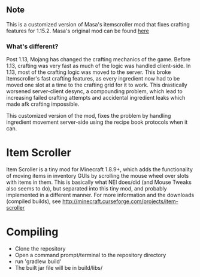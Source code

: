 ## Note
This is a customized version of Masa's itemscroller mod that fixes crafting features for 1.15.2. Masa's original mod can be found [here](https://github.com/maruohon/itemscroller)

### What's different?
Post 1.13, Mojang has changed the crafting mechanics of the game. Before 1.13, crafting was very fast as much of the logic was handled client-side. In 1.13, most of the crafting logic was moved to the server. This broke Itemscroller's fast crafting features, as every ingredient now had to be moved one slot at a time to the crafting grid for it to work. This drastically worsened server-client desync, a compounding problem, which lead to increasing failed crafting attempts and accidental ingredient leaks which made afk crafting impossible. 

This customized version of the mod, fixes the problem by handling ingredient movement server-side using the recipe book protocols when it can.


Item Scroller
==============
Item Scroller is a tiny mod for Minecraft 1.8.9+, which adds the functionality of moving items in inventory GUIs
by scrolling the mouse wheel over slots with items in them.
This is basically what NEI does/did (and Mouse Tweaks also seems to do), but separated into this tiny mod,
and probably implemented in a different manner.
For more information and the downloads (compiled builds), see http://minecraft.curseforge.com/projects/item-scroller

Compiling
=========
* Clone the repository
* Open a command prompt/terminal to the repository directory
* run 'gradlew build'
* The built jar file will be in build/libs/
